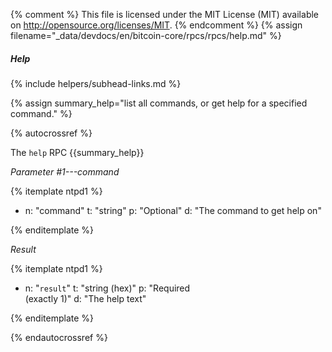{% comment %}
This file is licensed under the MIT License (MIT) available on
http://opensource.org/licenses/MIT.
{% endcomment %}
{% assign filename="_data/devdocs/en/bitcoin-core/rpcs/rpcs/help.md" %}

##### Help
{% include helpers/subhead-links.md %}

{% assign summary_help="list all commands, or get help for a specified command." %}

{% autocrossref %}

The `help` RPC {{summary_help}}

*Parameter #1---command*

{% itemplate ntpd1 %}
- n: "command"
  t: "string"
  p: "Optional"
  d: "The command to get help on"

{% enditemplate %}

*Result*

{% itemplate ntpd1 %}
- n: "`result`"
  t: "string (hex)"
  p: "Required<br>(exactly 1)"
  d: "The help text"

{% enditemplate %}

{% endautocrossref %}
